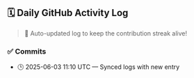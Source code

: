 ## 🗓️ Daily GitHub Activity Log

> 🤖 Auto-updated log to keep the contribution streak alive!

### ✅ Commits

- 🕒 2025-06-03 11:10 UTC — Synced logs with new entry


